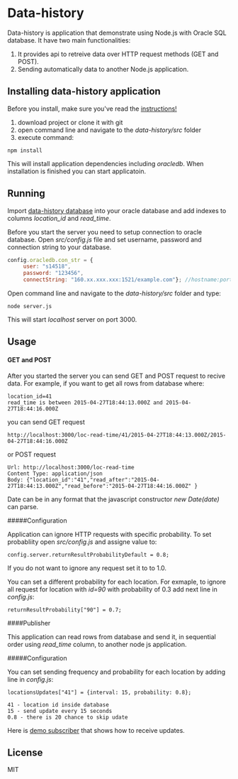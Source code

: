 # Data-history

Data-history is application that demonstrate using Node.js with Oracle SQL database. 
It have two main functionalities:
  1. It provides api to retreive data over HTTP request methods (GET and POST).
  2. Sending automatically data to another Node.js application. 

## Installing data-history application
Before you install, make sure you've read the [instructions!](INSTALLATION.md) 
  1. download project or clone it with git
  2. open command line and navigate to the *data-history/src* folder
  3. execute command:
```
npm install
```
This will install application dependencies including *oracledb*. When installation is finished you can start applicatoin.

## Running

Import [data-history database](assets/database.sql) into your oracle database and add indexes to columns *location_id* and *read_time*.

Before you start the server you need to setup connection to oracle database. Open *src/config.js* file and set username, password and connection string to your database.
```javascript
config.oracledb.con_str = {  
     user: "s14518",  
     password: "123456",  
     connectString: "160.xx.xxx.xxx:1521/example.com"}; //hostname:port/service_name
```

Open command line and navigate to the *data-history/src* folder and type:
```
node server.js
```
This will start *localhost* server on port 3000. 

## Usage

#### GET and POST
After you started the server you can send GET and POST request to recive data.
For example, if you want to get all rows from database where:
```
location_id=41
read_time is between 2015-04-27T18:44:13.000Z and 2015-04-27T18:44:16.000Z
```
you can send GET request 
```
http://localhost:3000/loc-read-time/41/2015-04-27T18:44:13.000Z/2015-04-27T18:44:16.000Z
```
  or POST request
```
Url: http://localhost:3000/loc-read-time
Content Type: application/json
Body: {"location_id":"41","read_after":"2015-04-27T18:44:13.000Z","read_before":"2015-04-27T18:44:16.000Z" }
```
Date can be in any format that the javascript constructor *new Date(date)* can parse.

#####Configuration

  Application can ignore HTTP requests with specific probability. To set probabliity open *src/config.js* and assigne value to: 
  ```
  config.server.returnResultProbabilityDefault = 0.8;
  ```
 If you do not want to ignore any request set it to to 1.0.
 
You can set a different probability for each location. For exmaple, to ignore all request for location with *id=90* with probability of 0.3 add next line in *config.js*:
```
returnResultProbability["90"] = 0.7;
```

####Publisher

This application can read rows from database and send it, in sequential order using *read_time* column, to another node js application.

#####Configuration

You can set sending frequency and probability for each location by adding line in *config.js*:
```
locationsUpdates["41"] = {interval: 15, probability: 0.8};

41 - location id inside database
15 - send update every 15 seconds
0.8 - there is 20 chance to skip udate
```

Here is [demo subscriber](subscriber)  that shows how to receive updates.
## License
MIT
